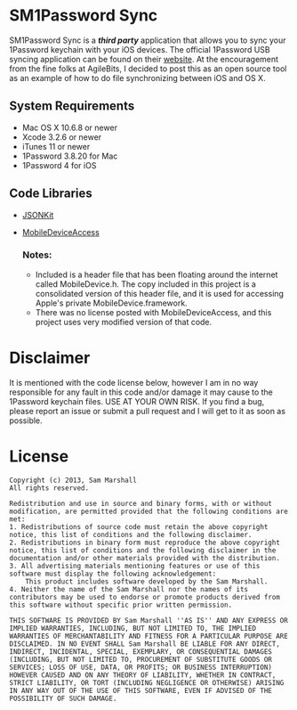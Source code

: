 SM1Password Sync
================

SM1Password Sync is a ***third party*** application that allows you to sync your 1Password keychain with your iOS devices. The official 1Password USB syncing application can be found on their [website](http://blog.agilebits.com/tag/1password-usb-sync/). At the encouragement from the fine folks at AgileBits, I decided to post this as an open source tool as an example of how to do file synchronizing between iOS and OS X. 

System Requirements
-------------------
* Mac OS X 10.6.8 or newer
* Xcode 3.2.6 or newer
* iTunes 11 or newer
* 1Password 3.8.20 for Mac
* 1Password 4 for iOS

Code Libraries
--------------
* [JSONKit](https://github.com/johnezang/JSONKit)
* [MobileDeviceAccess](https://bitbucket.org/tristero/mobiledeviceaccess)

	### Notes:
	* Included is a header file that has been floating around the internet called MobileDevice.h. The copy included in this project is a consolidated version of this header file, and it is used for accessing Apple's private MobileDevice.framework.
	* There was no license posted with MobileDeviceAccess, and this project uses very modified version of that code. 

Disclaimer
==========
It is mentioned with the code license below, however I am in no way responsible for any fault in this code and/or damage it may cause to the 1Password keychain files. USE AT YOUR OWN RISK. If you find a bug, please report an issue or submit a pull request and I will get to it as soon as possible. 

License
=======
	Copyright (c) 2013, Sam Marshall
	All rights reserved.
	
	Redistribution and use in source and binary forms, with or without modification, are permitted provided that the following conditions are met:
	1. Redistributions of source code must retain the above copyright notice, this list of conditions and the following disclaimer.
	2. Redistributions in binary form must reproduce the above copyright notice, this list of conditions and the following disclaimer in the documentation and/or other materials provided with the distribution.
	3. All advertising materials mentioning features or use of this software must display the following acknowledgement:
		This product includes software developed by the Sam Marshall.
	4. Neither the name of the Sam Marshall nor the names of its contributors may be used to endorse or promote products derived from this software without specific prior written permission.
	
	THIS SOFTWARE IS PROVIDED BY Sam Marshall ''AS IS'' AND ANY EXPRESS OR IMPLIED WARRANTIES, INCLUDING, BUT NOT LIMITED TO, THE IMPLIED WARRANTIES OF MERCHANTABILITY AND FITNESS FOR A PARTICULAR PURPOSE ARE DISCLAIMED. IN NO EVENT SHALL Sam Marshall BE LIABLE FOR ANY DIRECT, INDIRECT, INCIDENTAL, SPECIAL, EXEMPLARY, OR CONSEQUENTIAL DAMAGES (INCLUDING, BUT NOT LIMITED TO, PROCUREMENT OF SUBSTITUTE GOODS OR SERVICES; LOSS OF USE, DATA, OR PROFITS; OR BUSINESS INTERRUPTION) HOWEVER CAUSED AND ON ANY THEORY OF LIABILITY, WHETHER IN CONTRACT, STRICT LIABILITY, OR TORT (INCLUDING NEGLIGENCE OR OTHERWISE) ARISING IN ANY WAY OUT OF THE USE OF THIS SOFTWARE, EVEN IF ADVISED OF THE POSSIBILITY OF SUCH DAMAGE.